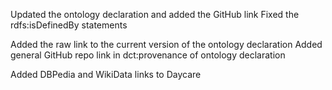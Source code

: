 Updated the ontology declaration and added the GitHub link
Fixed the rdfs:isDefinedBy statements

Added the raw link to the current version of the ontology declaration
Added general GitHub repo link in dct:provenance of ontology declaration

Added DBPedia and WikiData links to Daycare